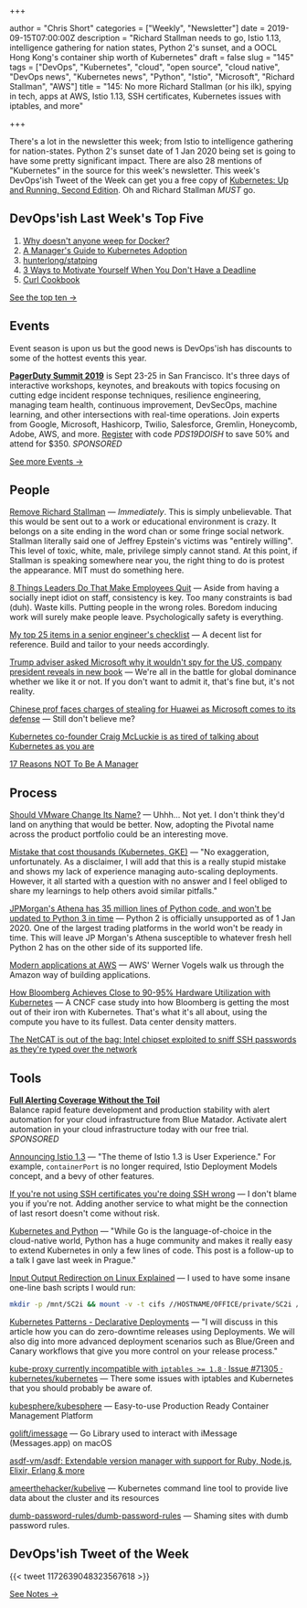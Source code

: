 +++

author = "Chris Short"
categories = ["Weekly", "Newsletter"]
date = 2019-09-15T07:00:00Z
description = "Richard Stallman needs to go, Istio 1.13, intelligence gathering for nation states, Python 2's sunset, and a OOCL Hong Kong's container ship worth of Kubernetes"
draft = false
slug = "145"
tags = ["DevOps", "Kubernetes", "cloud", "open source", "cloud native", "DevOps news", "Kubernetes news", "Python", "Istio", "Microsoft", "Richard Stallman", "AWS"]
title = "145: No more Richard Stallman (or his ilk), spying in tech, apps at AWS, Istio 1.13, SSH certificates, Kubernetes issues with iptables, and more"

+++

There's a lot in the newsletter this week; from Istio to intelligence gathering for nation-states. Python 2's sunset date of 1 Jan 2020 being set is going to have some pretty significant impact. There are also 28 mentions of "Kubernetes" in the source for this week's newsletter. This week's DevOps'ish Tweet of the Week can get you a free copy of [Kubernetes: Up and Running, Second Edition](https://azure.microsoft.com/en-us/resources/kubernetes-up-and-running/?utm_source=devopsish&utm_medium=newsletter&utm_campaign=145&utm_term=kubernetes). Oh and Richard Stallman *MUST* go.

## DevOps'ish Last Week's Top Five

1. [Why doesn't anyone weep for Docker?](https://www.techrepublic.com/article/why-doesnt-anyone-weep-for-docker/)
1. [A Manager's Guide to Kubernetes Adoption](https://unixism.net/2019/08/a-managers-guide-to-kubernetes-adoption/)
1. [hunterlong/statping](https://github.com/hunterlong/statping)
1. [3 Ways to Motivate Yourself When You Don't Have a Deadline](https://hbr.org/2019/09/how-to-motivate-yourself-when-you-dont-have-a-deadline)
1. [Curl Cookbook](https://catonmat.net/cookbooks/curl)

[See the top ten →](https://devopsish.com/145/notes/)

## Events

Event season is upon us but the good news is DevOps'ish has discounts to some of the hottest events this year.

[**PagerDuty Summit 2019**](https://summit.pagerduty.com/) is Sept 23-25 in San Francisco. It's three days of interactive workshops, keynotes, and breakouts with topics focusing on cutting edge incident response techniques, resilience engineering, managing team health, continuous improvement, DevSecOps, machine learning, and other intersections with real-time operations. Join experts from Google, Microsoft, Hashicorp, Twilio, Salesforce, Gremlin, Honeycomb, Adobe, AWS, and more. [Register](https://summit.pagerduty.com/summit2019/register?c_280637=PDS19OT) with code *PDS19DOISH* to save 50% and attend for $350. *SPONSORED*

[See more Events →](https://devopsish.com/145/events/)

## People

[Remove Richard Stallman](https://medium.com/@selamie/remove-richard-stallman-fec6ec210794) — *Immediately*. This is simply unbelievable. That this would be sent out to a work or educational environment is crazy. It belongs on a site ending in the word chan or some fringe social network. Stallman literally said one of Jeffrey Epstein's victims was "entirely willing". This level of toxic, white, male, privilege simply cannot stand. At this point, if Stallman is speaking somewhere near you, the right thing to do is protest the appearance. MIT must do something here.

[8 Things Leaders Do That Make Employees Quit](https://hbr.org/2019/09/8-things-leaders-do-that-make-employees-quit) — Aside from having a socially inept idiot on staff, consistency is key. Too many constraints is bad (duh). Waste kills. Putting people in the wrong roles. Boredom inducing work will surely make people leave. Psychologically safety is everything.

[My top 25 items in a senior engineer's checklist](https://medium.com/@littleblah/my-top-25-items-in-a-senior-engineers-checklist-c8e9f9f6e3c2) — A decent list for reference. Build and tailor to your needs accordingly.

[Trump adviser asked Microsoft why it wouldn't spy for the US, company president reveals in new book](https://www.scmp.com/tech/tech-leaders-and-founders/article/3026951/trump-adviser-asked-microsoft-why-it-wouldnt-spy-us) — We're all in the battle for global dominance whether we like it or not. If you don't want to admit it, that's fine but, it's not reality.

[Chinese prof faces charges of stealing for Huawei as Microsoft comes to its defense](https://siliconangle.com/2019/09/09/chinese-professor-faces-charges-stealing-huawei-microsoft-comes-defense/) — Still don't believe me?

[Kubernetes co-founder Craig McLuckie is as tired of talking about Kubernetes as you are](https://techcrunch.com/2019/09/11/kubernetes-co-founder-craig-mcluckie-is-as-tired-of-talking-about-kubernetes-as-you-are/)

[17 Reasons NOT To Be A Manager](https://charity.wtf/2019/09/08/reasons-not-to-be-a-manager/)

## Process

[Should VMware Change Its Name?](https://www.forbes.com/sites/moorinsights/2019/09/10/should-vmware-change-its-name/#77fceaad4f2f) — Uhhh... Not yet. I don't think they'd land on anything that would be better. Now, adopting the Pivotal name across the product portfolio could be an interesting move.

[Mistake that cost thousands (Kubernetes, GKE)](https://medium.com/@gajus/mistake-that-cost-thousands-kubernetes-gke-2212ea663e1f) — "No exaggeration, unfortunately. As a disclaimer, I will add that this is a really stupid mistake and shows my lack of experience managing auto-scaling deployments. However, it all started with a question with no answer and I feel obliged to share my learnings to help others avoid similar pitfalls."

[JPMorgan's Athena has 35 million lines of Python code, and won't be updated to Python 3 in time](https://www.techrepublic.com/article/jpmorgans-athena-has-35-million-lines-of-python-code-and-wont-be-updated-to-python-3-in-time/) — Python 2 is officially unsupported as of 1 Jan 2020. One of the largest trading platforms in the world won't be ready in time. This will leave JP Morgan's Athena susceptible to whatever fresh hell Python 2 has on the other side of its supported life.

[Modern applications at AWS](https://www.allthingsdistributed.com/2019/08/modern-applications-at-aws.html) — AWS' Werner Vogels walk us through the Amazon way of building applications.

[How Bloomberg Achieves Close to 90-95% Hardware Utilization with Kubernetes](https://www.cncf.io/case-study/bloomberg/) — A CNCF case study into how Bloomberg is getting the most out of their iron with Kubernetes. That's what it's all about, using the compute you have to its fullest. Data center density matters.

[The NetCAT is out of the bag: Intel chipset exploited to sniff SSH passwords as they're typed over the network](https://www.theregister.co.uk/2019/09/10/intel_netcat_side_channel_attack/)

## Tools

[**Full Alerting Coverage Without the Toil**](https://www.bluematador.com/devopsish)  
Balance rapid feature development and production stability with alert automation for your cloud infrastructure from Blue Matador. Activate alert automation in your cloud infrastructure today with our free trial. *SPONSORED*

[Announcing Istio 1.3](https://istio.io/blog/2019/announcing-1.3/) — "The theme of Istio 1.3 is User Experience." For example, `containerPort` is no longer required, Istio Deployment Models concept, and a bevy of other features.

[If you're not using SSH certificates you're doing SSH wrong](https://smallstep.com/blog/use-ssh-certificates/) — I don't blame you if you're not. Adding another service to what might be the connection of last resort doesn't come without risk.

[Kubernetes and Python](https://srcco.de/posts/kubernetes-and-python.html) — "While Go is the language-of-choice in the cloud-native world, Python has a huge community and makes it really easy to extend Kubernetes in only a few lines of code. This post is a follow-up to a talk I gave last week in Prague."

[Input Output Redirection on Linux Explained](https://devconnected.com/input-output-redirection-on-linux-explained/) — I used to have some insane one-line bash scripts I would run:

``` bash
mkdir -p /mnt/SC2i && mount -v -t cifs //HOSTNAME/OFFICE/private/SC2i /mnt/SC2i -o user=USERNAME && cd /mnt/SC2i && find . -type f > /root/SC2i_files.txt && while read N ; do stat -c '%n:%y:%z:%s' "$N" ; done < /root/SC2i_files.txt > /root/SC2i_report.csv && sed -i '1s/^/FILENAME,MODTIME,CHANGETIME,BYTES\n/' /root/SC2i_report.csv
```

[Kubernetes Patterns - Declarative Deployments](https://www.magalix.com/blog/kubernetes-patterns-declarative-deployments) — "I will discuss in this article how you can do zero-downtime releases using Deployments. We will also dig into more advanced deployment scenarios such as Blue/Green and Canary workflows that give you more control on your release process."

[kube-proxy currently incompatible with `iptables >= 1.8` · Issue #71305 · kubernetes/kubernetes](https://github.com/kubernetes/kubernetes/issues/71305) — There some issues with iptables and Kubernetes that you should probably be aware of.

[kubesphere/kubesphere](https://github.com/kubesphere/kubesphere) — Easy-to-use Production Ready Container Management Platform

[golift/imessage](https://github.com/golift/imessage) — Go Library used to interact with iMessage (Messages.app) on macOS

[asdf-vm/asdf: Extendable version manager with support for Ruby, Node.js, Elixir, Erlang & more](https://github.com/asdf-vm/asdf)

[ameerthehacker/kubelive](https://github.com/ameerthehacker/kubelive) — Kubernetes command line tool to provide live data about the cluster and its resources

[dumb-password-rules/dumb-password-rules](https://github.com/dumb-password-rules/dumb-password-rules) — Shaming sites with dumb password rules.

## DevOps'ish Tweet of the Week

{{< tweet 1172639048323567618 >}}

[See Notes →](https://devopsish.com/145/notes/)

